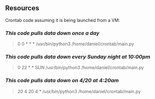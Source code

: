 ## Resources
Crontab code assuming it is being launched from a VM:
### ***This code pulls data down once a day***
> 0 0 * * * /usr/bin/python3 /home/daniel/crontab/main.py       
> 
### ***This code pulls data down every Sunday night at 10:00pm***
> 0 22 * * SUN /usr/bin/python3 /home/daniel/crontab/main.py    
>
### ***This code pulls data down on 4/20 at 4:20am***
> 20 4 20 4 * /usr/bin/python3 /home/daniel/crontab/main.py    
>

